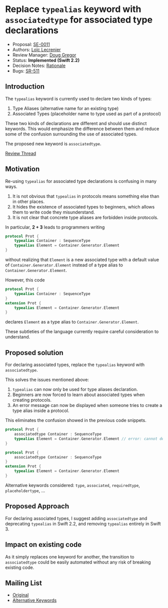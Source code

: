 # Replace `typealias` keyword with `associatedtype` for associated type declarations

* Proposal: [SE-0011](https://github.com/apple/swift-evolution/blob/master/proposals/0011-replace-typealias-associated.md)
* Authors: [Loïc Lecrenier](https://github.com/loiclec)
* Review Manager: [Doug Gregor](https://github.com/DougGregor)
* Status: **Implemented (Swift 2.2)**
* Decision Notes: [Rationale](https://lists.swift.org/pipermail/swift-evolution-announce/2016-January/000014.html)
* Bugs: [SR-511](https://bugs.swift.org/browse/SR-511)


## Introduction

The `typealias` keyword is currently used to declare two kinds of types:

1. Type Aliases (alternative name for an existing type)
2. Associated Types (placeholder name to type used as part of a protocol)

These two kinds of declarations are different and should use distinct keywords.
This would emphasize the difference between them and reduce some of the
confusion surrounding the use of associated types.

The proposed new keyword is `associatedtype`.

[Review Thread](https://lists.swift.org/pipermail/swift-evolution/Week-of-Mon-20151228/005123.html)

## Motivation

Re-using `typealias` for associated type declarations is confusing in many ways.

1. It is not obvious that `typealias` in protocols means something else than in
 other places.
2. It hides the existence of associated types to beginners, which allows them
 to write code they misunderstand.
3. It is not clear that concrete type aliases are forbidden inside protocols.

In particular, **2 + 3** leads to programmers writing

```swift
protocol Prot {
    typealias Container : SequenceType
    typealias Element = Container.Generator.Element
}
```

without realizing that `Element` is a new associated type with a default value
of `Container.Generator.Element` instead of a type alias to
`Container.Generator.Element`.

However, this code

```swift
protocol Prot {
    typealias Container : SequenceType
}
extension Prot {
    typealias Element = Container.Generator.Element
}
```

declares `Element` as a type alias to `Container.Generator.Element`.

These subtleties of the language currently require careful consideration to
understand.

## Proposed solution

For declaring associated types, replace the `typealias` keyword with `associatedtype`.

This solves the issues mentioned above:

1. `typealias` can now only be used for type aliases declaration.
2. Beginners are now forced to learn about associated types when creating protocols.
3. An error message can now be displayed when someone tries to create a type alias
inside a protocol.

This eliminates the confusion showed in the previous code snippets.

```swift
protocol Prot {
    associatedtype Container : SequenceType
    typealias Element = Container.Generator.Element // error: cannot declare type alias inside protocol, use protocol extension instead
}
```

```swift
protocol Prot {
    associatedtype Container : SequenceType
}
extension Prot {
    typealias Element = Container.Generator.Element
}
```

Alternative keywords considered: `type`, `associated`, `requiredtype`, `placeholdertype`, …

## Proposed Approach

For declaring associated types, I suggest adding `associatedtype` and deprecating 
`typealias` in Swift 2.2, and removing `typealias` entirely in Swift 3.

## Impact on existing code

As it simply replaces one keyword for another, the transition to `associatedtype`
could be easily automated without any risk of breaking existing code.

## Mailing List

- [Original](https://lists.swift.org/pipermail/swift-evolution/Week-of-Mon-20151130/000470.html)
- [Alternative Keywords](https://lists.swift.org/pipermail/swift-evolution/Week-of-Mon-20151214/003551.html)
